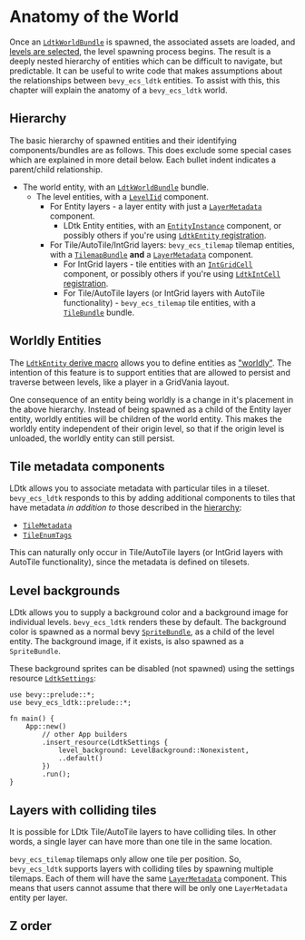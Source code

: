 # Anatomy of the World
Once an [`LdtkWorldBundle`](https://docs.rs/bevy_ecs_ldtk/0.8.0/bevy_ecs_ldtk/prelude/struct.LdtkWorldBundle.html) is spawned, the associated assets are loaded, and [levels are selected](level-selection.md), the level spawning process begins. <!-- x-release-please-version -->
The result is a deeply nested hierarchy of entities which can be difficult to navigate, but predictable.
It can be useful to write code that makes assumptions about the relationships between `bevy_ecs_ldtk` entities.
To assist with this, this chapter will explain the anatomy of a `bevy_ecs_ldtk` world.

## Hierarchy
The basic hierarchy of spawned entities and their identifying components/bundles are as follows.
This does exclude some special cases which are explained in more detail below.
Each bullet indent indicates a parent/child relationship.
- The world entity, with an [`LdtkWorldBundle`](https://docs.rs/bevy_ecs_ldtk/0.8.0/bevy_ecs_ldtk/prelude/struct.LdtkWorldBundle.html) bundle. <!-- x-release-please-version -->
  - The level entities, with a [`LevelIid`](https://docs.rs/bevy_ecs_ldtk/0.8.0/bevy_ecs_ldtk/prelude/struct.LevelIid.html) component. <!-- x-release-please-version -->
    - For Entity layers - a layer entity with just a [`LayerMetadata`](https://docs.rs/bevy_ecs_ldtk/0.8.0/bevy_ecs_ldtk/prelude/struct.LayerMetadata.html) component. <!-- x-release-please-version -->
      - LDtk Entity entities, with an [`EntityInstance`](https://docs.rs/bevy_ecs_ldtk/0.8.0/bevy_ecs_ldtk/ldtk/struct.EntityInstance.html) component, or possibly others if you're using [`LdtkEntity` registration](game-logic-integration.html#ldtkentity-and-ldtkintcell-registration). <!-- x-release-please-version --> 
    - For Tile/AutoTile/IntGrid layers: `bevy_ecs_tilemap` tilemap entities, with a [`TilemapBundle`](https://docs.rs/bevy_ecs_tilemap/latest/bevy_ecs_tilemap/type.TilemapBundle.html) **and** a [`LayerMetadata`](https://docs.rs/bevy_ecs_ldtk/0.8.0/bevy_ecs_ldtk/prelude/struct.LayerMetadata.html) component. <!-- x-release-please-version -->
      - For IntGrid layers - tile entities with an [`IntGridCell`](https://docs.rs/bevy_ecs_ldtk/0.8.0/bevy_ecs_ldtk/prelude/struct.IntGridCell.html) component, or possibly others if you're using [`LdtkIntCell` registration](game-logic-integration.html#ldtkentity-and-ldtkintcell-registration). <!-- x-release-please-version -->
      - For Tile/AutoTile layers (or IntGrid layers with AutoTile functionality) - `bevy_ecs_tilemap` tile entities, with a [`TileBundle`](https://docs.rs/bevy_ecs_tilemap/latest/bevy_ecs_tilemap/tiles/struct.TileBundle.html) bundle.

## Worldly Entities
The [`LdtkEntity` derive macro](game-logic-integration.html#ldtkentity-and-ldtkintcell-registration) allows you to define entities as ["worldly"](https://docs.rs/bevy_ecs_ldtk/0.8.0/bevy_ecs_ldtk/app/trait.LdtkEntity.html#worldly). <!-- x-release-please-version -->
The intention of this feature is to support entities that are allowed to persist and traverse between levels, like a player in a GridVania layout.

One consequence of an entity being worldly is a change in it's placement in the above hierarchy.
Instead of being spawned as a child of the Entity layer entity, worldly entities will be children of the world entity.
This makes the worldly entity independent of their origin level, so that if the origin level is unloaded, the worldly entity can still persist.

## Tile metadata components
LDtk allows you to associate metadata with particular tiles in a tileset.
`bevy_ecs_ldtk` responds to this by adding additional components to tiles that have metadata *in addition to* those described in the [hierarchy](#hierarchy):

- [`TileMetadata`](https://docs.rs/bevy_ecs_ldtk/0.8.0/bevy_ecs_ldtk/prelude/struct.TileMetadata.html) <!-- x-release-please-version -->
- [`TileEnumTags`](https://docs.rs/bevy_ecs_ldtk/0.8.0/bevy_ecs_ldtk/prelude/struct.TileEnumTags.html) <!-- x-release-please-version -->

This can naturally only occur in Tile/AutoTile layers (or IntGrid layers with AutoTile functionality), since the metadata is defined on tilesets.

## Level backgrounds
LDtk allows you to supply a background color and a background image for individual levels.
`bevy_ecs_ldtk` renders these by default.
The background color is spawned as a normal bevy [`SpriteBundle`](https://docs.rs/bevy/latest/bevy/prelude/struct.SpriteBundle.html), as a child of the level entity.
The background image, if it exists, is also spawned as a `SpriteBundle`.

These background sprites can be disabled (not spawned) using the settings resource [`LdtkSettings`](https://docs.rs/bevy_ecs_ldtk/0.8.0/bevy_ecs_ldtk/prelude/struct.LdtkSettings.html): <!-- x-release-please-version -->
```rust,no_run
use bevy::prelude::*;
use bevy_ecs_ldtk::prelude::*;

fn main() {
    App::new()
        // other App builders
        .insert_resource(LdtkSettings {
            level_background: LevelBackground::Nonexistent,
            ..default()
        })
        .run();
}
```

## Layers with colliding tiles
It is possible for LDtk Tile/AutoTile layers to have colliding tiles.
In other words, a single layer can have more than one tile in the same location.

`bevy_ecs_tilemap` tilemaps only allow one tile per position.
So, `bevy_ecs_ldtk` supports layers with colliding tiles by spawning multiple tilemaps.
Each of them will have the same [`LayerMetadata`](https://docs.rs/bevy_ecs_ldtk/0.8.0/bevy_ecs_ldtk/prelude/struct.LayerMetadata.html) component. <!-- x-release-please-version -->
This means that users cannot assume that there will be only one `LayerMetadata` entity per layer.

## Z order
